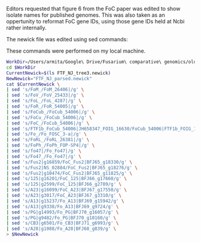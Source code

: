Editors requested that figure 6 from the FoC paper was edited to show isolate
names for published genomes. This was also taken as an oppertunity to reformat
FoC gene IDs, using those gene IDs held at Ncbi rather internally.


The newick file was edited using sed commands:

These commands were performed on my local machine.

```bash
WorkDir=/Users/armita/Google\ Drive/Fusarium\ comparative\ genomics/old/Fusarium\ comparative\ genomics\ paper/Archive/Figures/Development/Fig6
cd $WorkDir
CurrentNewick=$(ls FTF_NJ_tree3.newick)
NewNewick="FTF_NJ_parsed.newick"
cat $CurrentNewick \
| sed 's/FoM_/FoM_26406|/g' \
| sed 's/FoV_/FoV_25433|/g' \
| sed 's/FoL_/FoL_4287|/g' \
| sed 's/FoR_/FoR_54005|/g' \
| sed 's/FoCub_/FoCub_54006|/g' \
| sed 's/FoCu_/FoCub_54006|/g' \
| sed 's/FoC_/FoCub_54006|/g' \
| sed 's/FTF1b_FoCub_54006|JH658347_FOIG_16630/FoCub_54006|FTF1b_FOIG_16630_JH658347/g' \
| sed 's/Fo_/Fo_FOSC_3-a|/g' \
| sed 's/FoRL_/FoRL_26381|/g' \
| sed 's/FoPh_/FoPh_FOP-SP4|/g' \
| sed 's/fo47|/Fo_Fo47|/g' \
| sed 's/Fo47_/Fo_Fo47|/g' \
| sed 's/Fus2|g16859/FoC_Fus2|BFJ65_g18330/g' \
| sed 's/Fus2|NS_02884/FoC_Fus2|BFJ65_g18276/g' \
| sed 's/Fus2|g10474/FoC_Fus2|BFJ65_g11825/g' \
| sed 's/125|g16201/FoC_125|BFJ66_g17660/g' \
| sed 's/125|g2599/FoC_125|BFJ66_g2789/g' \
| sed 's/A23|g16099/FoC_A23|BFJ67_g17550/g' \
| sed 's/A23|g3017/FoC_A23|BFJ67_g3310/g' \
| sed 's/A13|g15237/Fo_A13|BFJ69_g15942/g' \
| sed 's/A13|g9338/Fo_A13|BFJ69_g9724/g' \
| sed 's/PG|g14993/Fo_PG|BFJ70_g16057/g' \
| sed 's/PG|g9482/Fo_PG|BFJ70_g10160/g' \
| sed 's/CB3|g6501/Fo_CB3|BFJ71_g6993/g' \
| sed 's/A28|g1088/Fo_A28|BFJ68_g839/g' \
> $NewNewick
```
